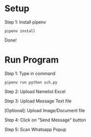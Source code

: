 # Setup
Step 1: Install pipenv
```shell
pipenv install
```

Done!

# Run Program
Step 1: Type in command
```shell
pipenv run python sch.py
```

Step 2: Upload Namelist Excel

Step 3: Upload Message Text file

[Optional]: Upload Image/Document file

Step 4: Click on "Send Message" button

Step 5: Scan Whatsapp Popup
